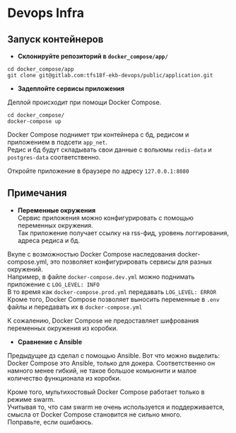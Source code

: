 Devops Infra
============

Запуск контейнеров
------
- **Склонируйте репозиторий в `docker_compose/app/`**  
```
cd docker_compose/app
git clone git@gitlab.com:tfs18f-ekb-devops/public/application.git
```  

- **Задеплойте сервисы приложения**

Деплой происходит при помощи Docker Compose.  

```
cd docker_compose/
docker-compose up
```  

Docker Compose поднимет три контейнера с бд, редисом и приложением в подсети `app_net`.  
Редис и бд будут складывать свои данные с вольюмы `redis-data` и `postgres-data` соответственно.  

Откройте приложение в браузере по адресу `127.0.0.1:8080`


Примечания
------

- **Переменные окружения**  
Сервис приложения можно конфигурировать с помощью переменных окружения.  
Так приложение получает ссылку на rss-фид, уровень логгирования, адреса редиса и бд.  

Вкупе с возможностью Docker Compose наследования docker-compose.yml, это позволяет конфигурировать сервисы для разных окружений.  
Например, в файле `docker-compose.dev.yml` можно поднимать приложение с `LOG_LEVEL: INFO`  
В то время как `docker-compose.prod.yml` передавать `LOG_LEVEL: ERROR`  
Кроме того, Docker Compose позволяет выносить переменные в `.env` файлы и передавать их в `docker-compose.yml`

К сожалению, Docker Compose не предоставляет шифрования переменных окружения из коробки.

- **Сравнение с Ansible**

Предыдущее дз сделал с помощью Ansible. Вот что можно выделить:
Docker Compose это Ansible, только для докера. Соответственно он намного менее гибкий, не такое большое комьюнити и малое количество функционала из коробки.  

Кроме того, мультихостовый Docker Compose работает только в режиме swarm.  
Учитывая то, что сам swarm не очень используется и поддерживается, смысла от Docker Compose становится не сильно много.  
Поправьте, если ошибаюсь.
